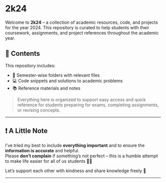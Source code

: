 # 2k24

Welcome to **2k24** – a collection of academic resources, code, and projects for the year 2024. This repository is curated to help students with their coursework, assignments, and project references throughout the academic year.

## 🌟 Contents

This repository includes:

- 📁 Semester-wise folders with relevant files
- 💻 Code snippets and solutions to academic problems
- 📚 Reference materials and notes

> Everything here is organized to support easy access and quick reference for students preparing for exams, completing assignments, or revising concepts.

---

## ❗ A Little Note

I've tried my best to include **everything important** and to ensure the **information is accurate** and helpful.  
Please **don’t complain** if something’s not perfect – this is a humble attempt to make life easier for all of us students 🥺✨

Let’s support each other with kindness and share knowledge freely 💖

---
